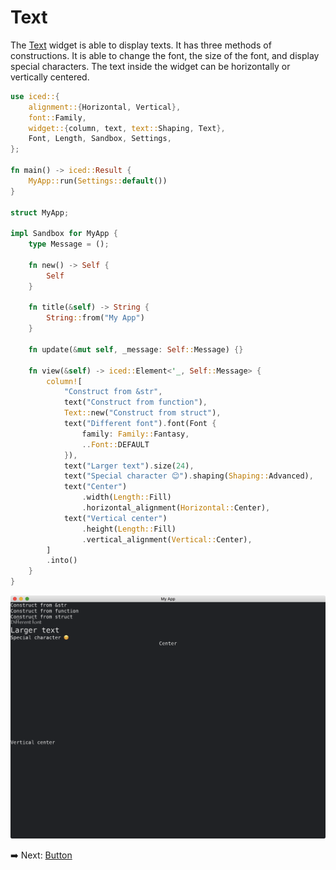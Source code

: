 # Text

The [Text](https://docs.iced.rs/iced/widget/type.Text.html) widget is able to display texts.
It has three methods of constructions.
It is able to change the font, the size of the font, and display special characters.
The text inside the widget can be horizontally or vertically centered.

```rust
use iced::{
    alignment::{Horizontal, Vertical},
    font::Family,
    widget::{column, text, text::Shaping, Text},
    Font, Length, Sandbox, Settings,
};

fn main() -> iced::Result {
    MyApp::run(Settings::default())
}

struct MyApp;

impl Sandbox for MyApp {
    type Message = ();

    fn new() -> Self {
        Self
    }

    fn title(&self) -> String {
        String::from("My App")
    }

    fn update(&mut self, _message: Self::Message) {}

    fn view(&self) -> iced::Element<'_, Self::Message> {
        column![
            "Construct from &str",
            text("Construct from function"),
            Text::new("Construct from struct"),
            text("Different font").font(Font {
                family: Family::Fantasy,
                ..Font::DEFAULT
            }),
            text("Larger text").size(24),
            text("Special character 😊").shaping(Shaping::Advanced),
            text("Center")
                .width(Length::Fill)
                .horizontal_alignment(Horizontal::Center),
            text("Vertical center")
                .height(Length::Fill)
                .vertical_alignment(Vertical::Center),
        ]
        .into()
    }
}
```

![Text](./pic/text.png)

:arrow_right:  Next: [Button](./button.md)
